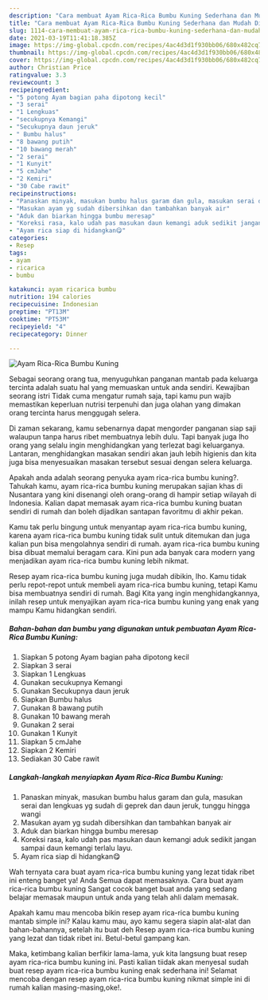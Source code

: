 ```yaml
---
description: "Cara membuat Ayam Rica-Rica Bumbu Kuning Sederhana dan Mudah Dibuat"
title: "Cara membuat Ayam Rica-Rica Bumbu Kuning Sederhana dan Mudah Dibuat"
slug: 1114-cara-membuat-ayam-rica-rica-bumbu-kuning-sederhana-dan-mudah-dibuat
date: 2021-03-19T11:41:18.385Z
image: https://img-global.cpcdn.com/recipes/4ac4d3d1f930bb06/680x482cq70/ayam-rica-rica-bumbu-kuning-foto-resep-utama.jpg
thumbnail: https://img-global.cpcdn.com/recipes/4ac4d3d1f930bb06/680x482cq70/ayam-rica-rica-bumbu-kuning-foto-resep-utama.jpg
cover: https://img-global.cpcdn.com/recipes/4ac4d3d1f930bb06/680x482cq70/ayam-rica-rica-bumbu-kuning-foto-resep-utama.jpg
author: Christian Price
ratingvalue: 3.3
reviewcount: 3
recipeingredient:
- "5 potong Ayam bagian paha dipotong kecil"
- "3 serai"
- "1 Lengkuas"
- "secukupnya Kemangi"
- "Secukupnya daun jeruk"
- " Bumbu halus"
- "8 bawang putih"
- "10 bawang merah"
- "2 serai"
- "1 Kunyit"
- "5 cmJahe"
- "2 Kemiri"
- "30 Cabe rawit"
recipeinstructions:
- "Panaskan minyak, masukan bumbu halus garam dan gula, masukan serai dan lengkuas yg sudah di geprek dan daun jeruk, tunggu hingga wangi"
- "Masukan ayam yg sudah dibersihkan dan tambahkan banyak air"
- "Aduk dan biarkan hingga bumbu meresap"
- "Koreksi rasa, kalo udah pas masukan daun kemangi aduk sedikit jangan sampai daun kemangi terlalu layu."
- "Ayam rica siap di hidangkan😋"
categories:
- Resep
tags:
- ayam
- ricarica
- bumbu

katakunci: ayam ricarica bumbu 
nutrition: 194 calories
recipecuisine: Indonesian
preptime: "PT13M"
cooktime: "PT53M"
recipeyield: "4"
recipecategory: Dinner

---
```



![Ayam Rica-Rica Bumbu Kuning](https://img-global.cpcdn.com/recipes/4ac4d3d1f930bb06/680x482cq70/ayam-rica-rica-bumbu-kuning-foto-resep-utama.jpg)

Sebagai seorang orang tua, menyuguhkan panganan mantab pada keluarga tercinta adalah suatu hal yang memuaskan untuk anda sendiri. Kewajiban seorang istri Tidak cuma mengatur rumah saja, tapi kamu pun wajib memastikan keperluan nutrisi terpenuhi dan juga olahan yang dimakan orang tercinta harus menggugah selera.

Di zaman  sekarang, kamu sebenarnya dapat mengorder panganan siap saji walaupun tanpa harus ribet membuatnya lebih dulu. Tapi banyak juga lho orang yang selalu ingin menghidangkan yang terlezat bagi keluarganya. Lantaran, menghidangkan masakan sendiri akan jauh lebih higienis dan kita juga bisa menyesuaikan masakan tersebut sesuai dengan selera keluarga. 



Apakah anda adalah seorang penyuka ayam rica-rica bumbu kuning?. Tahukah kamu, ayam rica-rica bumbu kuning merupakan sajian khas di Nusantara yang kini disenangi oleh orang-orang di hampir setiap wilayah di Indonesia. Kalian dapat memasak ayam rica-rica bumbu kuning buatan sendiri di rumah dan boleh dijadikan santapan favoritmu di akhir pekan.

Kamu tak perlu bingung untuk menyantap ayam rica-rica bumbu kuning, karena ayam rica-rica bumbu kuning tidak sulit untuk ditemukan dan juga kalian pun bisa mengolahnya sendiri di rumah. ayam rica-rica bumbu kuning bisa dibuat memalui beragam cara. Kini pun ada banyak cara modern yang menjadikan ayam rica-rica bumbu kuning lebih nikmat.

Resep ayam rica-rica bumbu kuning juga mudah dibikin, lho. Kamu tidak perlu repot-repot untuk membeli ayam rica-rica bumbu kuning, tetapi Kamu bisa membuatnya sendiri di rumah. Bagi Kita yang ingin menghidangkannya, inilah resep untuk menyajikan ayam rica-rica bumbu kuning yang enak yang mampu Kamu hidangkan sendiri.

<!--inarticleads1-->

##### Bahan-bahan dan bumbu yang digunakan untuk pembuatan Ayam Rica-Rica Bumbu Kuning:

1. Siapkan 5 potong Ayam bagian paha dipotong kecil
1. Siapkan 3 serai
1. Siapkan 1 Lengkuas
1. Gunakan secukupnya Kemangi
1. Gunakan Secukupnya daun jeruk
1. Siapkan  Bumbu halus
1. Gunakan 8 bawang putih
1. Gunakan 10 bawang merah
1. Gunakan 2 serai
1. Gunakan 1 Kunyit
1. Siapkan 5 cmJahe
1. Siapkan 2 Kemiri
1. Sediakan 30 Cabe rawit




<!--inarticleads2-->

##### Langkah-langkah menyiapkan Ayam Rica-Rica Bumbu Kuning:

1. Panaskan minyak, masukan bumbu halus garam dan gula, masukan serai dan lengkuas yg sudah di geprek dan daun jeruk, tunggu hingga wangi
1. Masukan ayam yg sudah dibersihkan dan tambahkan banyak air
1. Aduk dan biarkan hingga bumbu meresap
1. Koreksi rasa, kalo udah pas masukan daun kemangi aduk sedikit jangan sampai daun kemangi terlalu layu.
1. Ayam rica siap di hidangkan😋




Wah ternyata cara buat ayam rica-rica bumbu kuning yang lezat tidak ribet ini enteng banget ya! Anda Semua dapat memasaknya. Cara buat ayam rica-rica bumbu kuning Sangat cocok banget buat anda yang sedang belajar memasak maupun untuk anda yang telah ahli dalam memasak.

Apakah kamu mau mencoba bikin resep ayam rica-rica bumbu kuning mantab simple ini? Kalau kamu mau, ayo kamu segera siapin alat-alat dan bahan-bahannya, setelah itu buat deh Resep ayam rica-rica bumbu kuning yang lezat dan tidak ribet ini. Betul-betul gampang kan. 

Maka, ketimbang kalian berfikir lama-lama, yuk kita langsung buat resep ayam rica-rica bumbu kuning ini. Pasti kalian tiidak akan menyesal sudah buat resep ayam rica-rica bumbu kuning enak sederhana ini! Selamat mencoba dengan resep ayam rica-rica bumbu kuning nikmat simple ini di rumah kalian masing-masing,oke!.

